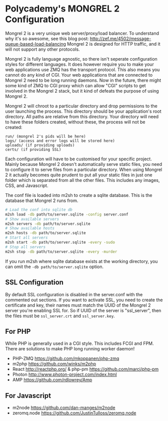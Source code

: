 Polycademy's MONGREL 2 Configuration
====================================

Mongrel 2 is a very unique web server/proxy/load balancer. To understand why it's so awesome, see this blog post: http://zef.me/4502/message-queue-based-load-balancing Mongrel 2 is designed for HTTP traffic, and it will not support any other protocols.

Mongrel 2 is fully language agnostic, so there isn't seperate configuration styles for different languages. It does however require you to make your web applications use ZMQ has the transport protocol. This also means you cannot do any kind of CGI. Your web applications that are connected to Mongrel 2 need to be long running daemons. Now in the future, there might some kind of ZMQ to CGI proxy which can allow "CGI" scripts to get involved in the Mongrel 2 stack, but it kind of defeats the purpose of using Mongrel 2.

Mongrel 2 will chroot to a particular directory and drop permissions to the user launching the process. This directory should be your application's root directory. All paths are relative from this directory. Your directory will need to have these folders created, without these, the process will not be created:

```
run/ (mongrel 2's pids will be here)
logs/ (access and error logs will be stored here)
uploads/ (if providing uploads)
certs/ (if providing SSL)
```

Each configuration will have to be customised for your specific project. Mainly because Mongrel 2 doesn't automatically serve static files, you need to configure it to serve files from a particular directory. When using Mongrel 2 it actually becomes quite prudent to put all your static files in just one folder which is separated from all the other files. This includes any images, CSS, and Javascript.

The conf file is loaded into m2sh to create a sqlite database. This is the database that Mongrel 2 runs from.

```sh
# Load the conf into sqlite db
m2sh load -db path/to/server.sqlite -config server.conf
# Show available servers
m2sh servers -db path/to/server.sqlite
# Show available hosts
m2sh hosts -db path/to/server.sqlite
# Start all servers
m2sh start -db path/to/server.sqlite -every -sudo
# Stop all servers
m2sh stop -db path/to/server.sqlite -every -murder
```

If you run m2sh where sqlite database exists at the working directory, you can omit the `-db path/to/server.sqlite` option.

SSL Configuration
-----------------

By default SSL configuration is disabled in the server.conf with the commented out sections. If you want to activate SSL, you need to create the certificate and key, their names must match the UUID of the Mongrel 2 server you're enabling SSL for. So if UUID of the server is "ssl_server", then the files must be `ssl_server.crt` and `ssl_server.key`.

For PHP
-------

While PHP is generally used in a CGI style. This includes FCGI and FPM. There are solutions to make PHP long running worker daemon!

* PHP-ZMQ https://github.com/mkoppanen/php-zmq
* m2php https://github.com/winks/m2php
* React http://reactphp.org/ & php-pm https://github.com/marcj/php-pm
* Photon http://www.photon-project.com/index.html
* AMP https://github.com/rdlowrey/Amp

For Javascript
--------------

* m2node https://github.com/dan-manges/m2node
* zeromq.node https://github.com/JustinTulloss/zeromq.node